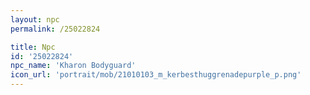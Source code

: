 ```yaml
---
layout: npc
permalink: /25022824

title: Npc
id: '25022824'
npc_name: 'Kharon Bodyguard'
icon_url: 'portrait/mob/21010103_m_kerbesthuggrenadepurple_p.png'
---
```

